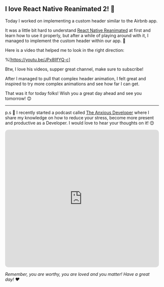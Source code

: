 ## I love React Native Reanimated 2! 💅

Today I worked on implementing a custom header similar to the Airbnb app.

It was a little bit hard to understand [React Native Reanimated](https://github.com/software-mansion/react-native-reanimated) at first and learn how to use it properly, but after a while of playing around with it, I managed to implement the custom header within our app. 🎉

Here is a video that helped me to look in the right direction:

%[https://youtu.be/JPx8IlfYQ-c]

Btw, I love his videos, supper great channel, make sure to subscribe!


After I managed to pull that complex header animation, I felt great and inspired to try more complex animations and see how far I can get.

That was it for today folks! Wish you a great day ahead and see you tomorrow! 😊

---

p.s 🤫 I recently started a podcast called [The Anxious Developer](https://apple.co/39yOnvz) where I share my knowledge on how to reduce your stress, become more present and productive as a Developer. I would love to hear your thoughts on it! 😊

<iframe src="https://embed.podcasts.apple.com/us/podcast/the-anxious-developer/id1538448864?itsct=podcast_box&amp;itscg=30200&amp;theme=light" height="450px" frameborder="0" sandbox="allow-forms allow-popups allow-same-origin allow-scripts allow-top-navigation-by-user-activation" allow="autoplay *; encrypted-media *;" style="width: 100%; overflow: hidden; border-radius: 10px; background: transparent;"></iframe>

*Remember, you are worthy, you are loved and you matter! Have a great day! ❤️*